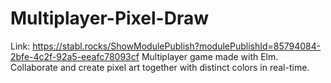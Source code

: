 # Multiplayer-Pixel-Draw
Link: https://stabl.rocks/ShowModulePublish?modulePublishId=85794084-2bfe-4c2f-92a5-eeafc78093cf
Multiplayer game made with Elm. Collaborate and create pixel art together with distinct colors in real-time.
